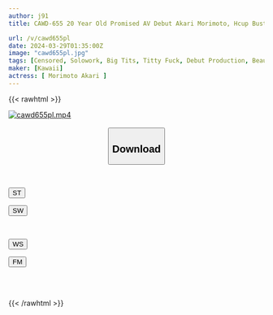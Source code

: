 ```yaml
---
author: j91
title: CAWD-655 20 Year Old Promised AV Debut Akari Morimoto, Hcup Busty Girl Smiling And Swaying

url: /v/cawd655pl
date: 2024-03-29T01:35:00Z
image: "cawd655pl.jpg"
tags: [Censored, Solowork, Big Tits, Titty Fuck, Debut Production, Beautiful Girl, Squirting	]
maker: [Kawaii]
actress: [ Morimoto Akari ]
---
```



{{< rawhtml >}}

<div class="video" data-videoid="zrdJxO1xbBIYLBj">
    <a href="javascript:;">
        <img src="/v/cawd655pl/cawd655pl.jpg" width="WIDTH" height="HEIGHT" alt="cawd655pl.mp4" loading="lazy">
    </a>
</div>

<script type="text/javascript" src="https://j91.asia/asset/on-demand-st.js"></script>

<br>
  <link rel="stylesheet" href="https://j91.asia/asset/bs5.css">
  
  <center>
  <button class="btn btn-primary" type="button" data-bs-toggle="collapse" data-bs-target=".multi-collapse" aria-expanded="false" aria-controls="multiCollapseExample1 multiCollapseExample2"><h2>Download</h2></button></center>
</p>
<div class="row">
  <div class="col">
    <div class="collapse multi-collapse" id="multiCollapseExample1">
      <div class="card card-body">
	      	      <br>
<div class="buttons">  
<p><a href="https://streamtape.to/v/zrdJxO1xbBIYLBj" target="_blank"><button class="btn-hover color-3"><i class="fa fa-download"></i> ST</button></a></p>
<p><a href="https://asnwish.com/ceoz1iatgdbf" target="_blank"><button class="btn-hover color-2"><i class="fa fa-download"></i> SW</button></a></p></div>
    </div>
  </div>
</div>
  <div class="col">
    <div class="collapse multi-collapse" id="multiCollapseExample2">
      <div class="card card-body">
	      <br>
<div class="buttons">
<p><a href="https://wolfstream.tv/mrolh04x4ju2"><button class="btn-hover color-9"><i class="fa fa-download"></i> WS</button></a></p>
<p><a href="https://filemoon.sx/d/caw9m0qwcagl"><button class="btn-hover color-8"><i class="fa fa-download"></i> FM</button></a></p></div>
<br><br>
      </div>
    </div>
  </div>
</div>

{{< /rawhtml >}}